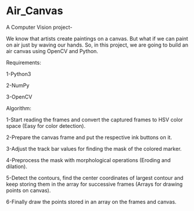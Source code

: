 # Air_Canvas
A Computer Vision project-

We know that artists create paintings on a canvas. But what if we can paint on air just by waving our hands. So, in this project, we are going to build an air canvas using OpenCV and Python.

Requirements: 
 

1-Python3 
 
2-NumPy 
 
3-OpenCV 
 
Algorithm: 
 

1-Start reading the frames and convert the captured frames to HSV color space (Easy for color detection). 
 
2-Prepare the canvas frame and put the respective ink buttons on it. 
 
3-Adjust the track bar values for finding the mask of the colored marker. 
 
4-Preprocess the mask with morphological operations (Eroding and dilation). 
 
5-Detect the contours, find the center coordinates of largest contour and keep storing them in the array for successive frames (Arrays for drawing points on canvas). 
 
6-Finally draw the points stored in an array on the frames and canvas.
 
